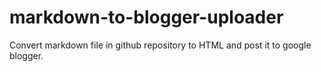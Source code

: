 # markdown-to-blogger-uploader
Convert markdown file in github repository to HTML and post it to google blogger.
